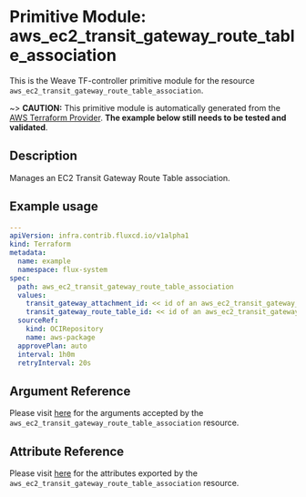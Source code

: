 
# Primitive Module: aws_ec2_transit_gateway_route_table_association

This is the Weave TF-controller primitive module for the resource `aws_ec2_transit_gateway_route_table_association`.

~> **CAUTION:** This primitive module is automatically generated from the [AWS Terraform Provider](https://registry.terraform.io/providers/hashicorp/aws/latest/docs/resources/ec2_transit_gateway_route_table_association). **The example below still needs to be tested and validated**.

## Description

Manages an EC2 Transit Gateway Route Table association.

## Example usage

```yaml
---
apiVersion: infra.contrib.fluxcd.io/v1alpha1
kind: Terraform
metadata:
  name: example
  namespace: flux-system
spec:
  path: aws_ec2_transit_gateway_route_table_association
  values:
    transit_gateway_attachment_id: << id of an aws_ec2_transit_gateway_vpc_attachment >>
    transit_gateway_route_table_id: << id of an aws_ec2_transit_gateway_route_table >>
  sourceRef:
    kind: OCIRepository
    name: aws-package
  approvePlan: auto
  interval: 1h0m
  retryInterval: 20s
```

## Argument Reference

Please visit [here](https://registry.terraform.io/providers/hashicorp/aws/latest/docs/resources/ec2_transit_gateway_route_table_association#argument-reference) for the arguments accepted by the `aws_ec2_transit_gateway_route_table_association` resource.

## Attribute Reference

Please visit [here](https://registry.terraform.io/providers/hashicorp/aws/latest/docs/resources/ec2_transit_gateway_route_table_association#attributes-reference) for the attributes exported by the `aws_ec2_transit_gateway_route_table_association` resource.
